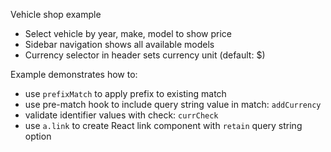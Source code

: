 Vehicle shop example
- Select vehicle by year, make, model to show price
- Sidebar navigation shows all available models
- Currency selector in header sets currency unit (default: $)

Example demonstrates how to:
- use `prefixMatch` to apply prefix to existing match
- use pre-match hook to include query string value in match: `addCurrency`
- validate identifier values with check: `currCheck `
- use `a.link` to create React link component with `retain` query string option
